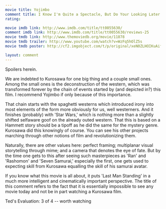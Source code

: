 ```yaml
---
movie title: Yojimbo
comment title: I Know I'm Quite a Spectacle, But Do Your Looking Later
rating: 

movie imdb link: http://www.imdb.com/title/tt0055630/
comment imdb link: http://www.imdb.com/title/tt0055630/reviews-25
movie tmdb link: http://www.themoviedb.org/movie/11878
movie tmdb trailer: http://www.youtube.com/watch?v=WzFq5hOlZ5s
movie tmdb poster: http://cf2.imgobject.com/t/p/original/xeN0ZLHOIKuAiffuCgvERft3PkV.jpg

layout: comment
---
```


Spoilers herein.

We are indebted to Kurosawa for one big thing and a couple small ones. Among the small ones is the deconstruction of the western, which was transformed forever by the chain of events started by (and depicted in?) this film. I recommend Yojimbo if only because of this importance.

That chain starts with the spaghetti westerns which introduced irony into most elements of the form more obviously for us, well westerners. And it finishes (probably) with 'Star Wars,' which is nothing more than a slightly shifted selfaware goof on the already outed western. That this is based on a Hammett story should be a tipoff as he did the same for the mystery genre. Kurosawa did this knowingly of course. You can see his other projects marching through other notions of film and revolutionizing them.

Naturally, there are other values here: perfect framing; multiplanar visual storytelling through mime; and a camera that denotes the eye of fate. But by the time one gets to this after seeing such masterpieces as 'Ran' and 'Rashomon' and 'Seven Samurai,' especially the first, one gets used to expecting skill from Kurosawa equalling the skill of his samurai avatar.

If you know what this movie is all about, it puts 'Last Man Standing' in a much more intelligent and cinematically important perspective. The title of this comment refers to the fact that it is essentially impossible to see any movie today and not be in part watching a Kurosawa film.

Ted's Evaluation: 3 of 4 -- worth watching